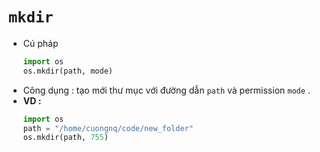 # `mkdir`
- Cú pháp
    ```py
    import os
    os.mkdir(path, mode)
    ```
- Công dụng : tạo mới thư mục với đường dẫn `path` và permission `mode` .
- **VD :**
    ```py
    import os
    path = "/home/cuongnq/code/new_folder"
    os.mkdir(path, 755)
    ```